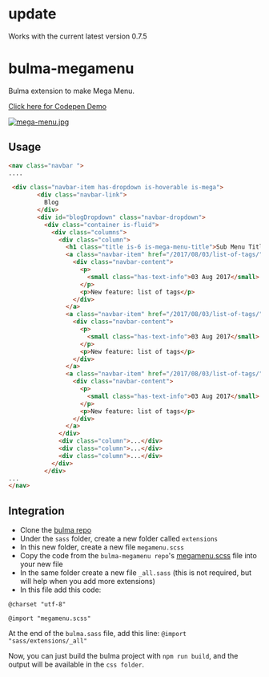 # update
Works with the current latest version 0.7.5

# bulma-megamenu
Bulma extension to make Mega Menu. 

<a href="https://codepen.io/hunzaboy/pen/yoPKQW">Click here for Codepen Demo</a>


[![mega-menu.jpg](https://s11.postimg.org/64s8v1ezn/mega-menu.jpg)](https://postimg.org/image/tvrmd5f6n/)

Usage
---
```html
<nav class="navbar ">
....

 <div class="navbar-item has-dropdown is-hoverable is-mega">
        <div class="navbar-link">
          Blog
        </div>
        <div id="blogDropdown" class="navbar-dropdown">
          <div class="container is-fluid">
            <div class="columns">
              <div class="column">
                <h1 class="title is-6 is-mega-menu-title">Sub Menu Title</h1>
                <a class="navbar-item" href="/2017/08/03/list-of-tags/">
                  <div class="navbar-content">
                    <p>
                      <small class="has-text-info">03 Aug 2017</small>
                    </p>
                    <p>New feature: list of tags</p>
                  </div>
                </a>
                <a class="navbar-item" href="/2017/08/03/list-of-tags/">
                  <div class="navbar-content">
                    <p>
                      <small class="has-text-info">03 Aug 2017</small>
                    </p>
                    <p>New feature: list of tags</p>
                  </div>
                </a>
                <a class="navbar-item" href="/2017/08/03/list-of-tags/">
                  <div class="navbar-content">
                    <p>
                      <small class="has-text-info">03 Aug 2017</small>
                    </p>
                    <p>New feature: list of tags</p>
                  </div>
                </a>
              </div>        
              <div class="column">...</div>
              <div class="column">...</div>
              <div class="column">...</div>
            </div>
          </div>
...
</nav>
```

Integration
---
- Clone the [bulma repo](https://github.com/jgthms/bulma)
- Under the `sass` folder, create a new folder called `extensions`
- In this new folder, create a new file `megamenu.scss`
- Copy the code from the `bulma-megamenu repo`'s [megamenu.scss](https://raw.githubusercontent.com/hunzaboy/bulma-megamenu/master/megamenu.scss) file into your new file
- In the same folder create a new file `_all.sass` (this is not required, but will help when you add more extensions)
- In this file add this code:
```
@charset "utf-8"

@import "megamenu.scss"
```
At the end of the `bulma.sass` file, add this line: `@import "sass/extensions/_all"`

Now, you can just build the bulma project with `npm run build`, and the output will be available in the `css folder`.
